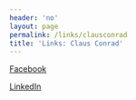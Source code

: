 ```yaml
---
header: 'no'
layout: page
permalink: /links/clausconrad
title: 'Links: Claus Conrad'
---
```

[Facebook](https://www.facebook.com/clausconrad)

[LinkedIn](https://www.linkedin.com/in/clausconrad/)
